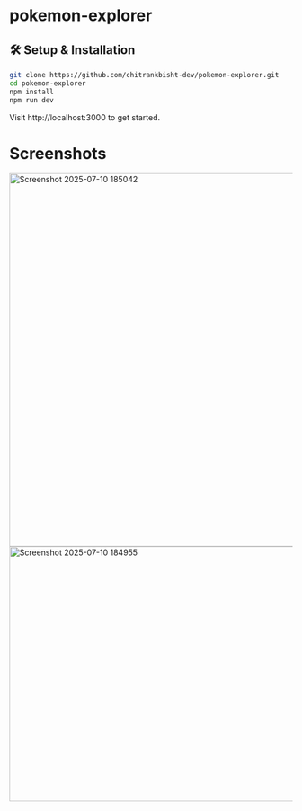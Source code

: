 # pokemon-explorer

## 🛠️ Setup & Installation

```bash
git clone https://github.com/chitrankbisht-dev/pokemon-explorer.git
cd pokemon-explorer
npm install
npm run dev
```

Visit http://localhost:3000 to get started.

# Screenshots

<img width="1364" height="665" alt="Screenshot 2025-07-10 185042" src="https://github.com/user-attachments/assets/223aeb04-aa26-47e4-babe-13e95704dcde" />


<img width="957" height="454" alt="Screenshot 2025-07-10 184955" src="https://github.com/user-attachments/assets/57c9c766-90b7-4843-b7c2-f18792ce727f" />
